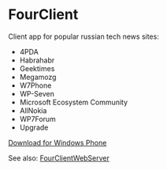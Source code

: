 # FourClient

Client app for popular russian tech news sites:
- 4PDA
- Habrahabr
- Geektimes
- Megamozg
- W7Phone
- WP-Seven
- Microsoft Ecosystem Community
- AllNokia
- WP7Forum
- Upgrade

[Download for Windows Phone](http://www.windowsphone.com/en-us/store/app/fourclient-paid/4c456504-64b5-4084-99fa-2af2c3e71b41 "Download for Windows Phone")

See also: [FourClientWebServer](https://github.com/cherepets/FourClientWebServer "FourClientWebServer")
